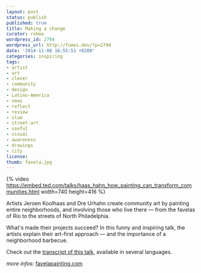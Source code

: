 ```yaml
---
layout: post
status: publish
published: true
title: Making a change
curator: rokma
wordpress_id: 2794
wordpress_url: http://fumes.dev/?p=2794
date: '2014-11-08 16:55:51 +0200'
categories: inspiring
tags: 
- artist 
- art
- clever 
- community 
- design
- Latino-America 
- news 
- reflect 
- review 
- slum 
- street-art 
- useful 
- visual
- awareness
- drawings
- city
license:
thumb: favela.jpg
---
```


{% video https://embed.ted.com/talks/haas_hahn_how_painting_can_transform_communities.html width=740 height=416 %}

Artists Jeroen Koolhaas and Dre Urhahn create community art by painting entire neighborhoods, and involving those who live there — from the favelas of Rio to the streets of North Philadelphia. 

What's made their projects succeed? In this funny and inspiring talk, the artists explain their art-first approach — and the importance of a neighborhood barbecue.

Check out the <a target="_blank" href="http://www.ted.com/talks/haas_hahn_how_painting_can_transform_communities/transcript?language=en">transcript of this talk</a>, available in several languages.


_more infos:_
<a target="_blank" href="http://www.favelapainting.com">favelapainting.com</a>


